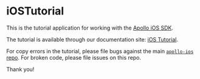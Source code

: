 # iOSTutorial

This is the tutorial application for working with the [Apollo iOS SDK](https://github.com/apollographql/apollo-ios).

The tutorial is available through our documentation site: [iOS Tutorial](https://www.apollographql.com/docs/ios/tutorial/). 

For copy errors in the tutorial, please file bugs against the main [`apollo-ios` repo](https://github.com/apollographql/apollo-ios). For broken code, please file issues on this repo.

Thank you! 
